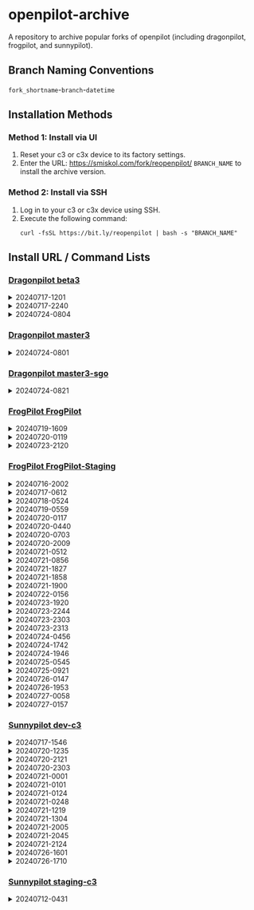 # openpilot-archive
A repository to archive popular forks of openpilot (including dragonpilot, frogpilot, and sunnypilot).

## Branch Naming Conventions
`fork_shortname`-`branch`-`datetime`

## Installation Methods
### Method 1: Install via UI
1. Reset your c3 or c3x device to its factory settings.
2. Enter the URL: https://smiskol.com/fork/reopenpilot/ `BRANCH_NAME` to install the archive version.

### Method 2: Install via SSH
1. Log in to your c3 or c3x device using SSH.
2. Execute the following command:
   ```
   curl -fsSL https://bit.ly/reopenpilot | bash -s "BRANCH_NAME"
   ```

## Install URL / Command Lists

### [Dragonpilot beta3](https://github.com/reopenpilot/openpilot-archive/commits/dp-beta3-20240724-0804/)
<details><summary>20240717-1201</summary>

### dp-beta3-20240717-1201

```
https://smiskol.com/fork/reopenpilot/dp-beta3-20240717-1201
```
```
curl -fsSL https://bit.ly/reopenpilot | bash -s dp-beta3-20240717-1201
```

</details>


<details><summary>20240717-2240</summary>

### dp-beta3-20240717-2240

```
https://smiskol.com/fork/reopenpilot/dp-beta3-20240717-2240
```
```
curl -fsSL https://bit.ly/reopenpilot | bash -s dp-beta3-20240717-2240
```

</details>


<details><summary>20240724-0804</summary>

### dp-beta3-20240724-0804

```
https://smiskol.com/fork/reopenpilot/dp-beta3-20240724-0804
```
```
curl -fsSL https://bit.ly/reopenpilot | bash -s dp-beta3-20240724-0804
```

</details>




### [Dragonpilot master3](https://github.com/reopenpilot/openpilot-archive/commits/dp-master3-20240724-0801/)
<details><summary>20240724-0801</summary>

### dp-master3-20240724-0801

```
https://smiskol.com/fork/reopenpilot/dp-master3-20240724-0801
```
```
curl -fsSL https://bit.ly/reopenpilot | bash -s dp-master3-20240724-0801
```

</details>




### [Dragonpilot master3-sgo](https://github.com/reopenpilot/openpilot-archive/commits/dp-master3-sgo-20240724-0821/)
<details><summary>20240724-0821</summary>

### dp-master3-sgo-20240724-0821

```
https://smiskol.com/fork/reopenpilot/dp-master3-sgo-20240724-0821
```
```
curl -fsSL https://bit.ly/reopenpilot | bash -s dp-master3-sgo-20240724-0821
```

</details>




### [FrogPilot FrogPilot](https://github.com/reopenpilot/openpilot-archive/commits/fp-FrogPilot-20240723-2120/)
<details><summary>20240719-1609</summary>

### fp-FrogPilot-20240719-1609

```
https://smiskol.com/fork/reopenpilot/fp-FrogPilot-20240719-1609
```
```
curl -fsSL https://bit.ly/reopenpilot | bash -s fp-FrogPilot-20240719-1609
```

</details>


<details><summary>20240720-0119</summary>

### fp-FrogPilot-20240720-0119

```
https://smiskol.com/fork/reopenpilot/fp-FrogPilot-20240720-0119
```
```
curl -fsSL https://bit.ly/reopenpilot | bash -s fp-FrogPilot-20240720-0119
```

</details>


<details><summary>20240723-2120</summary>

### fp-FrogPilot-20240723-2120

```
https://smiskol.com/fork/reopenpilot/fp-FrogPilot-20240723-2120
```
```
curl -fsSL https://bit.ly/reopenpilot | bash -s fp-FrogPilot-20240723-2120
```

</details>




### [FrogPilot FrogPilot-Staging](https://github.com/reopenpilot/openpilot-archive/commits/fp-FrogPilot-Staging-20240727-0157/)
<details><summary>20240716-2002</summary>

### fp-FrogPilot-Staging-20240716-2002

```
https://smiskol.com/fork/reopenpilot/fp-FrogPilot-Staging-20240716-2002
```
```
curl -fsSL https://bit.ly/reopenpilot | bash -s fp-FrogPilot-Staging-20240716-2002
```

</details>


<details><summary>20240717-0612</summary>

### fp-FrogPilot-Staging-20240717-0612

```
https://smiskol.com/fork/reopenpilot/fp-FrogPilot-Staging-20240717-0612
```
```
curl -fsSL https://bit.ly/reopenpilot | bash -s fp-FrogPilot-Staging-20240717-0612
```

</details>


<details><summary>20240718-0524</summary>

### fp-FrogPilot-Staging-20240718-0524

```
https://smiskol.com/fork/reopenpilot/fp-FrogPilot-Staging-20240718-0524
```
```
curl -fsSL https://bit.ly/reopenpilot | bash -s fp-FrogPilot-Staging-20240718-0524
```

</details>


<details><summary>20240719-0559</summary>

### fp-FrogPilot-Staging-20240719-0559

```
https://smiskol.com/fork/reopenpilot/fp-FrogPilot-Staging-20240719-0559
```
```
curl -fsSL https://bit.ly/reopenpilot | bash -s fp-FrogPilot-Staging-20240719-0559
```

</details>


<details><summary>20240720-0117</summary>

### fp-FrogPilot-Staging-20240720-0117

```
https://smiskol.com/fork/reopenpilot/fp-FrogPilot-Staging-20240720-0117
```
```
curl -fsSL https://bit.ly/reopenpilot | bash -s fp-FrogPilot-Staging-20240720-0117
```

</details>


<details><summary>20240720-0440</summary>

### fp-FrogPilot-Staging-20240720-0440

```
https://smiskol.com/fork/reopenpilot/fp-FrogPilot-Staging-20240720-0440
```
```
curl -fsSL https://bit.ly/reopenpilot | bash -s fp-FrogPilot-Staging-20240720-0440
```

</details>


<details><summary>20240720-0703</summary>

### fp-FrogPilot-Staging-20240720-0703

```
https://smiskol.com/fork/reopenpilot/fp-FrogPilot-Staging-20240720-0703
```
```
curl -fsSL https://bit.ly/reopenpilot | bash -s fp-FrogPilot-Staging-20240720-0703
```

</details>


<details><summary>20240720-2009</summary>

### fp-FrogPilot-Staging-20240720-2009

```
https://smiskol.com/fork/reopenpilot/fp-FrogPilot-Staging-20240720-2009
```
```
curl -fsSL https://bit.ly/reopenpilot | bash -s fp-FrogPilot-Staging-20240720-2009
```

</details>


<details><summary>20240721-0512</summary>

### fp-FrogPilot-Staging-20240721-0512

```
https://smiskol.com/fork/reopenpilot/fp-FrogPilot-Staging-20240721-0512
```
```
curl -fsSL https://bit.ly/reopenpilot | bash -s fp-FrogPilot-Staging-20240721-0512
```

</details>


<details><summary>20240721-0856</summary>

### fp-FrogPilot-Staging-20240721-0856

```
https://smiskol.com/fork/reopenpilot/fp-FrogPilot-Staging-20240721-0856
```
```
curl -fsSL https://bit.ly/reopenpilot | bash -s fp-FrogPilot-Staging-20240721-0856
```

</details>


<details><summary>20240721-1827</summary>

### fp-FrogPilot-Staging-20240721-1827

```
https://smiskol.com/fork/reopenpilot/fp-FrogPilot-Staging-20240721-1827
```
```
curl -fsSL https://bit.ly/reopenpilot | bash -s fp-FrogPilot-Staging-20240721-1827
```

</details>


<details><summary>20240721-1858</summary>

### fp-FrogPilot-Staging-20240721-1858

```
https://smiskol.com/fork/reopenpilot/fp-FrogPilot-Staging-20240721-1858
```
```
curl -fsSL https://bit.ly/reopenpilot | bash -s fp-FrogPilot-Staging-20240721-1858
```

</details>


<details><summary>20240721-1900</summary>

### fp-FrogPilot-Staging-20240721-1900

```
https://smiskol.com/fork/reopenpilot/fp-FrogPilot-Staging-20240721-1900
```
```
curl -fsSL https://bit.ly/reopenpilot | bash -s fp-FrogPilot-Staging-20240721-1900
```

</details>


<details><summary>20240722-0156</summary>

### fp-FrogPilot-Staging-20240722-0156

```
https://smiskol.com/fork/reopenpilot/fp-FrogPilot-Staging-20240722-0156
```
```
curl -fsSL https://bit.ly/reopenpilot | bash -s fp-FrogPilot-Staging-20240722-0156
```

</details>


<details><summary>20240723-1920</summary>

### fp-FrogPilot-Staging-20240723-1920

```
https://smiskol.com/fork/reopenpilot/fp-FrogPilot-Staging-20240723-1920
```
```
curl -fsSL https://bit.ly/reopenpilot | bash -s fp-FrogPilot-Staging-20240723-1920
```

</details>


<details><summary>20240723-2244</summary>

### fp-FrogPilot-Staging-20240723-2244

```
https://smiskol.com/fork/reopenpilot/fp-FrogPilot-Staging-20240723-2244
```
```
curl -fsSL https://bit.ly/reopenpilot | bash -s fp-FrogPilot-Staging-20240723-2244
```

</details>


<details><summary>20240723-2303</summary>

### fp-FrogPilot-Staging-20240723-2303

```
https://smiskol.com/fork/reopenpilot/fp-FrogPilot-Staging-20240723-2303
```
```
curl -fsSL https://bit.ly/reopenpilot | bash -s fp-FrogPilot-Staging-20240723-2303
```

</details>


<details><summary>20240723-2313</summary>

### fp-FrogPilot-Staging-20240723-2313

```
https://smiskol.com/fork/reopenpilot/fp-FrogPilot-Staging-20240723-2313
```
```
curl -fsSL https://bit.ly/reopenpilot | bash -s fp-FrogPilot-Staging-20240723-2313
```

</details>


<details><summary>20240724-0456</summary>

### fp-FrogPilot-Staging-20240724-0456

```
https://smiskol.com/fork/reopenpilot/fp-FrogPilot-Staging-20240724-0456
```
```
curl -fsSL https://bit.ly/reopenpilot | bash -s fp-FrogPilot-Staging-20240724-0456
```

</details>


<details><summary>20240724-1742</summary>

### fp-FrogPilot-Staging-20240724-1742

```
https://smiskol.com/fork/reopenpilot/fp-FrogPilot-Staging-20240724-1742
```
```
curl -fsSL https://bit.ly/reopenpilot | bash -s fp-FrogPilot-Staging-20240724-1742
```

</details>


<details><summary>20240724-1946</summary>

### fp-FrogPilot-Staging-20240724-1946

```
https://smiskol.com/fork/reopenpilot/fp-FrogPilot-Staging-20240724-1946
```
```
curl -fsSL https://bit.ly/reopenpilot | bash -s fp-FrogPilot-Staging-20240724-1946
```

</details>


<details><summary>20240725-0545</summary>

### fp-FrogPilot-Staging-20240725-0545

```
https://smiskol.com/fork/reopenpilot/fp-FrogPilot-Staging-20240725-0545
```
```
curl -fsSL https://bit.ly/reopenpilot | bash -s fp-FrogPilot-Staging-20240725-0545
```

</details>


<details><summary>20240725-0921</summary>

### fp-FrogPilot-Staging-20240725-0921

```
https://smiskol.com/fork/reopenpilot/fp-FrogPilot-Staging-20240725-0921
```
```
curl -fsSL https://bit.ly/reopenpilot | bash -s fp-FrogPilot-Staging-20240725-0921
```

</details>


<details><summary>20240726-0147</summary>

### fp-FrogPilot-Staging-20240726-0147

```
https://smiskol.com/fork/reopenpilot/fp-FrogPilot-Staging-20240726-0147
```
```
curl -fsSL https://bit.ly/reopenpilot | bash -s fp-FrogPilot-Staging-20240726-0147
```

</details>


<details><summary>20240726-1953</summary>

### fp-FrogPilot-Staging-20240726-1953

```
https://smiskol.com/fork/reopenpilot/fp-FrogPilot-Staging-20240726-1953
```
```
curl -fsSL https://bit.ly/reopenpilot | bash -s fp-FrogPilot-Staging-20240726-1953
```

</details>


<details><summary>20240727-0058</summary>

### fp-FrogPilot-Staging-20240727-0058

```
https://smiskol.com/fork/reopenpilot/fp-FrogPilot-Staging-20240727-0058
```
```
curl -fsSL https://bit.ly/reopenpilot | bash -s fp-FrogPilot-Staging-20240727-0058
```

</details>


<details><summary>20240727-0157</summary>

### fp-FrogPilot-Staging-20240727-0157

```
https://smiskol.com/fork/reopenpilot/fp-FrogPilot-Staging-20240727-0157
```
```
curl -fsSL https://bit.ly/reopenpilot | bash -s fp-FrogPilot-Staging-20240727-0157
```

</details>




### [Sunnypilot dev-c3](https://github.com/reopenpilot/openpilot-archive/commits/sp-dev-c3-20240726-1710/)
<details><summary>20240717-1546</summary>

### sp-dev-c3-20240717-1546

```
https://smiskol.com/fork/reopenpilot/sp-dev-c3-20240717-1546
```
```
curl -fsSL https://bit.ly/reopenpilot | bash -s sp-dev-c3-20240717-1546
```

</details>


<details><summary>20240720-1235</summary>

### sp-dev-c3-20240720-1235

```
https://smiskol.com/fork/reopenpilot/sp-dev-c3-20240720-1235
```
```
curl -fsSL https://bit.ly/reopenpilot | bash -s sp-dev-c3-20240720-1235
```

</details>


<details><summary>20240720-2121</summary>

### sp-dev-c3-20240720-2121

```
https://smiskol.com/fork/reopenpilot/sp-dev-c3-20240720-2121
```
```
curl -fsSL https://bit.ly/reopenpilot | bash -s sp-dev-c3-20240720-2121
```

</details>


<details><summary>20240720-2303</summary>

### sp-dev-c3-20240720-2303

```
https://smiskol.com/fork/reopenpilot/sp-dev-c3-20240720-2303
```
```
curl -fsSL https://bit.ly/reopenpilot | bash -s sp-dev-c3-20240720-2303
```

</details>


<details><summary>20240721-0001</summary>

### sp-dev-c3-20240721-0001

```
https://smiskol.com/fork/reopenpilot/sp-dev-c3-20240721-0001
```
```
curl -fsSL https://bit.ly/reopenpilot | bash -s sp-dev-c3-20240721-0001
```

</details>


<details><summary>20240721-0101</summary>

### sp-dev-c3-20240721-0101

```
https://smiskol.com/fork/reopenpilot/sp-dev-c3-20240721-0101
```
```
curl -fsSL https://bit.ly/reopenpilot | bash -s sp-dev-c3-20240721-0101
```

</details>


<details><summary>20240721-0124</summary>

### sp-dev-c3-20240721-0124

```
https://smiskol.com/fork/reopenpilot/sp-dev-c3-20240721-0124
```
```
curl -fsSL https://bit.ly/reopenpilot | bash -s sp-dev-c3-20240721-0124
```

</details>


<details><summary>20240721-0248</summary>

### sp-dev-c3-20240721-0248

```
https://smiskol.com/fork/reopenpilot/sp-dev-c3-20240721-0248
```
```
curl -fsSL https://bit.ly/reopenpilot | bash -s sp-dev-c3-20240721-0248
```

</details>


<details><summary>20240721-1219</summary>

### sp-dev-c3-20240721-1219

```
https://smiskol.com/fork/reopenpilot/sp-dev-c3-20240721-1219
```
```
curl -fsSL https://bit.ly/reopenpilot | bash -s sp-dev-c3-20240721-1219
```

</details>


<details><summary>20240721-1304</summary>

### sp-dev-c3-20240721-1304

```
https://smiskol.com/fork/reopenpilot/sp-dev-c3-20240721-1304
```
```
curl -fsSL https://bit.ly/reopenpilot | bash -s sp-dev-c3-20240721-1304
```

</details>


<details><summary>20240721-2005</summary>

### sp-dev-c3-20240721-2005

```
https://smiskol.com/fork/reopenpilot/sp-dev-c3-20240721-2005
```
```
curl -fsSL https://bit.ly/reopenpilot | bash -s sp-dev-c3-20240721-2005
```

</details>


<details><summary>20240721-2045</summary>

### sp-dev-c3-20240721-2045

```
https://smiskol.com/fork/reopenpilot/sp-dev-c3-20240721-2045
```
```
curl -fsSL https://bit.ly/reopenpilot | bash -s sp-dev-c3-20240721-2045
```

</details>


<details><summary>20240721-2124</summary>

### sp-dev-c3-20240721-2124

```
https://smiskol.com/fork/reopenpilot/sp-dev-c3-20240721-2124
```
```
curl -fsSL https://bit.ly/reopenpilot | bash -s sp-dev-c3-20240721-2124
```

</details>


<details><summary>20240726-1601</summary>

### sp-dev-c3-20240726-1601

```
https://smiskol.com/fork/reopenpilot/sp-dev-c3-20240726-1601
```
```
curl -fsSL https://bit.ly/reopenpilot | bash -s sp-dev-c3-20240726-1601
```

</details>


<details><summary>20240726-1710</summary>

### sp-dev-c3-20240726-1710

```
https://smiskol.com/fork/reopenpilot/sp-dev-c3-20240726-1710
```
```
curl -fsSL https://bit.ly/reopenpilot | bash -s sp-dev-c3-20240726-1710
```

</details>



### [Sunnypilot staging-c3](https://github.com/reopenpilot/openpilot-archive/commits/sp-staging-c3-20240712-0431/)
<details><summary>20240712-0431</summary>

### sp-staging-c3-20240712-0431

```
https://smiskol.com/fork/reopenpilot/sp-staging-c3-20240712-0431
```
```
curl -fsSL https://bit.ly/reopenpilot | bash -s sp-staging-c3-20240712-0431
```

</details>
